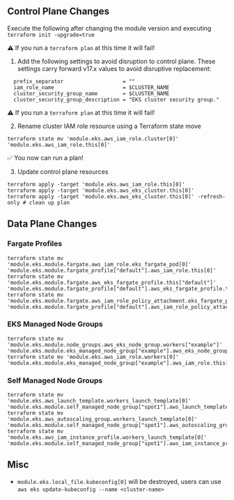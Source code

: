## Control Plane Changes

Execute the following after changing the module version and executing `terraform init -upgrade=true`

⚠️ If you run a `terraform plan` at this time it will fail!

1. Add the following settings to avoid disruption to control plane. These settings carry forward v17.x values to avoid disruptive replacement:

```hcl
  prefix_separator                   = ""
  iam_role_name                      = $CLUSTER_NAME
  cluster_security_group_name        = $CLUSTER_NAME
  cluster_security_group_description = "EKS cluster security group."
```

⚠️ If you run a `terraform plan` at this time it will fail!

2. Rename cluster IAM role resource using a Terraform state move

```
terraform state mv 'module.eks.aws_iam_role.cluster[0]' 'module.eks.aws_iam_role.this[0]'
```

✅ You now can run a plan!

3. Update control plane resources

```
terraform apply -target 'module.eks.aws_iam_role.this[0]'
terraform apply -target 'module.eks.aws_eks_cluster.this[0]'
terraform apply -target 'module.eks.aws_eks_cluster.this[0]' -refresh-only # clean up plan
```

## Data Plane Changes

### Fargate Profiles

```
terraform state mv 'module.eks.module.fargate.aws_iam_role.eks_fargate_pod[0]' 'module.eks.module.fargate_profile["default"].aws_iam_role.this[0]'
terraform state mv 'module.eks.module.fargate.aws_eks_fargate_profile.this["default"]' 'module.eks.module.fargate_profile["default"].aws_eks_fargate_profile.this[0]'
terraform state mv 'module.eks.module.fargate.aws_iam_role_policy_attachment.eks_fargate_pod[0]' 'module.eks.module.fargate_profile["default"].aws_iam_role_policy_attachment.this["arn:aws:iam::aws:policy/AmazonEKSFargatePodExecutionRolePolicy"]'
```

### EKS Managed Node Groups

```
terraform state mv 'module.eks.module.node_groups.aws_eks_node_group.workers["example"]' 'module.eks.module.eks_managed_node_group["example"].aws_eks_node_group.this[0]'
terraform state mv 'module.eks.aws_iam_role.workers[0]' 'module.eks.module.eks_managed_node_group["example"].aws_iam_role.this[0]'
```

### Self Managed Node Groups

```
terraform state mv 'module.eks.aws_launch_template.workers_launch_template[0]' 'module.eks.module.self_managed_node_group["spot1"].aws_launch_template.this[0]'
terraform state mv 'module.eks.aws_autoscaling_group.workers_launch_template[0]' 'module.eks.module.self_managed_node_group["spot1"].aws_autoscaling_group.this[0]'
terraform state mv 'module.eks.aws_iam_instance_profile.workers_launch_template[0]' 'module.eks.module.self_managed_node_group["spot1"].aws_iam_instance_profile.this[0]'
```

## Misc

- `module.eks.local_file.kubeconfig[0]` will be destroyed, users can use `aws eks update-kubeconfig --name <cluster-name>`
